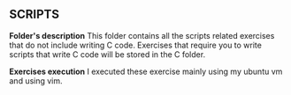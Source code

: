 ## SCRIPTS
**Folder's description**
This folder contains all the scripts related exercises that do not include writing C code.
Exercises that require you to write scripts that write C code will be stored in the C folder.

**Exercises execution**
I executed these exercise mainly using my ubuntu vm and using vim.

